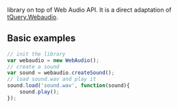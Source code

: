 library on top of Web Audio API.
It is a direct adaptation of
[tQuery.Webaudio](http://learningthreejs.com/blog/2012/03/20/sounds-for-more-realistic-3d/).

## Basic examples

```javascript
// init the library
var webaudio = new WebAudio();
// create a sound
var sound = webaudio.createSound();
// load sound.wav and play it
sound.load('sound.wav', function(sound){
    sound.play();
});
```